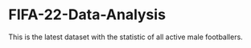 # FIFA-22-Data-Analysis
This is the latest dataset with the statistic of all active male footballers.
